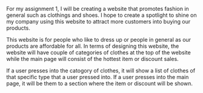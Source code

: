 
For my assignment 1, I will be creating a website that promotes fashion in general such as clothings and shoes.  I hope to create a spotlight to shine on my company using this website to attract more customers into buying our products.

This website is for people who like to dress up or people in general as our products are affordable for all.  In terms of designing this website, the website will have couple of categories of clothes at the top of the website while the main page will consist of the hottest item or discount sales.

If a user presses into the catogory of clothes, it will show a list of clothes of that specific type that a user pressed into.
If a user presses into the main page, it will be them to a section where the item or discount will be shown.
